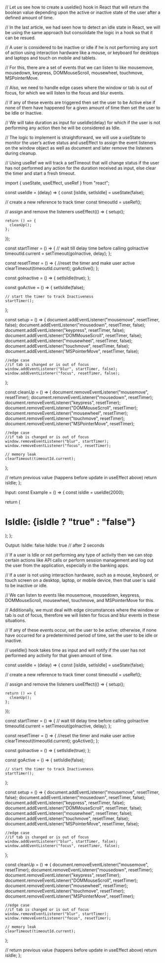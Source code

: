 // Let us see how to create a useIdle() hook in React that will return the boolean value depending upon the active or inactive state of the user after a defined amount of time.

// In the last article, we had seen how to detect an idle state in React, we will be using the same approach but consolidate the logic in a hook so that it can be resued.

// A user is considered to be inactive or idle if he is not performing any sort of action using interaction hardware like a mouse, or keyboard for desktops and laptops and touch on mobile and tablets.

// For this, there are a set of events that we can listen to like mousemove, mousedown, keypress, DOMMouseScroll, mousewheel, touchmove, MSPointerMove.

// Also, we need to handle edge cases where the window or tab is out of focus, for which we will listen to the focus and blur events.

// If any of these events are triggered then set the user to be Active else if none of them have happened for a given amount of time then set the user to be Idle or Inactive.

// We will take duration as input for useIdle(delay) for which if the user is not performing any action then he will be considered as Idle.

// The logic to implement is straightforward, we will use a useState to monitor the user’s active status and useEffect to assign the event listeners on the window object as well as document and later remove the listeners during cleanup.

// Using useRef we will track a setTimeout that will change status if the user has not performed any action for the duration received as input, else clear the timer and start a fresh timeout.



import { useState, useEffect, useRef } from "react";

const useIdle = (delay) => {
  const [isIdle, setIsIdle] = useState(false);

  // create a new reference to track timer
  const timeoutId = useRef();

  // assign and remove the listeners
  useEffect(() => {
    setup();

    return () => {
      cleanUp();
    };
  });

  const startTimer = () => {
    // wait till delay time before calling goInactive
    timeoutId.current = setTimeout(goInactive, delay);
  };

  const resetTimer = () => {
    //reset the timer and make user active
    clearTimeout(timeoutId.current);
    goActive();
  };

  const goInactive = () => {
    setIsIdle(true);
  };

  const goActive = () => {
    setIsIdle(false);

    // start the timer to track Inactiveness
    startTimer();
  };

  const setup = () => {
    document.addEventListener("mousemove", resetTimer, false);
    document.addEventListener("mousedown", resetTimer, false);
    document.addEventListener("keypress", resetTimer, false);
    document.addEventListener("DOMMouseScroll", resetTimer, false);
    document.addEventListener("mousewheel", resetTimer, false);
    document.addEventListener("touchmove", resetTimer, false);
    document.addEventListener("MSPointerMove", resetTimer, false);

    //edge case
    //if tab is changed or is out of focus
    window.addEventListener("blur", startTimer, false);
    window.addEventListener("focus", resetTimer, false);
  };

  const cleanUp = () => {
    document.removeEventListener("mousemove", resetTimer);
    document.removeEventListener("mousedown", resetTimer);
    document.removeEventListener("keypress", resetTimer);
    document.removeEventListener("DOMMouseScroll", resetTimer);
    document.removeEventListener("mousewheel", resetTimer);
    document.removeEventListener("touchmove", resetTimer);
    document.removeEventListener("MSPointerMove", resetTimer);

    //edge case
    //if tab is changed or is out of focus
    window.removeEventListener("blur", startTimer);
    window.removeEventListener("focus", resetTimer);

    // memory leak
    clearTimeout(timeoutId.current);
  };

  // return previous value (happens before update in useEffect above)
  return isIdle;
};




Input:
const Example = () => {
  const isIdle = useIdle(2000);

  return (
    <div>
      <h1>IsIdle: {isIdle ? "true" : "false"}</h1>
    </div>
  );
};

Output:
IsIdle: false
IsIdle: true // after 2 seconds




// If a user is Idle or not performing any type of activity then we can stop certain actions like API calls or perform session management and log out the user from the application, especially in the banking apps.

// If a user is not using interaction hardware, such as a mouse, keyboard, or touch screen on a desktop, laptop, or mobile device, then that user is said to be inactive or idle.

// We can listen to events like mousemove, mousedown, keypress, DOMMouseScroll, mousewheel, touchmove, and MSPointerMove for this.

// Additionally, we must deal with edge circumstances where the window or tab is out of focus, therefore we will listen for focus and blur events in these situations.

// If any of these events occur, set the user to be active; otherwise, if none have occurred for a predetermined period of time, set the user to be idle or inactive.

// useIdle() hook takes time as input and will notify if the user has not performed any activity for that given amount of time.

const useIdle = (delay) => {
  const [isIdle, setIsIdle] = useState(false);

  // create a new reference to track timer
  const timeoutId = useRef();

  // assign and remove the listeners
  useEffect(() => {
    setup();

    return () => {
      cleanUp();
    };
  });

  const startTimer = () => {
    // wait till delay time before calling goInactive
    timeoutId.current = setTimeout(goInactive, delay);
  };

  const resetTimer = () => {
    //reset the timer and make user active
    clearTimeout(timeoutId.current);
    goActive();
  };

  const goInactive = () => {
    setIsIdle(true);
  };

  const goActive = () => {
    setIsIdle(false);

    // start the timer to track Inactiveness
    startTimer();
  };

  const setup = () => {
    document.addEventListener("mousemove", resetTimer, false);
    document.addEventListener("mousedown", resetTimer, false);
    document.addEventListener("keypress", resetTimer, false);
    document.addEventListener("DOMMouseScroll", resetTimer, false);
    document.addEventListener("mousewheel", resetTimer, false);
    document.addEventListener("touchmove", resetTimer, false);
    document.addEventListener("MSPointerMove", resetTimer, false);

    //edge case
    //if tab is changed or is out of focus
    window.addEventListener("blur", startTimer, false);
    window.addEventListener("focus", resetTimer, false);
  };

  const cleanUp = () => {
    document.removeEventListener("mousemove", resetTimer);
    document.removeEventListener("mousedown", resetTimer);
    document.removeEventListener("keypress", resetTimer);
    document.removeEventListener("DOMMouseScroll", resetTimer);
    document.removeEventListener("mousewheel", resetTimer);
    document.removeEventListener("touchmove", resetTimer);
    document.removeEventListener("MSPointerMove", resetTimer);

    //edge case
    //if tab is changed or is out of focus
    window.removeEventListener("blur", startTimer);
    window.removeEventListener("focus", resetTimer);

    // memory leak
    clearTimeout(timeoutId.current);
  };

  // return previous value (happens before update in useEffect above)
  return isIdle;
};